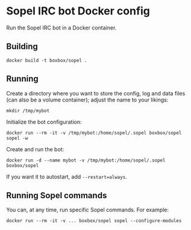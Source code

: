 # Sopel IRC bot Docker config

Run the Sopel IRC bot in a Docker container.

## Building

```
docker build -t boxbox/sopel .
```

## Running

Create a directory where you want to store the config, log and data files (can
also be a volume container); adjust the name to your likings:

```
mkdir /tmp/mybot
```

Initialize the bot configuration:

```
docker run --rm -it -v /tmp/mybot:/home/sopel/.sopel boxbox/sopel sopel -w
```

Create and run the bot:

```
docker run -d --name mybot -v /tmp/mybot:/home/sopel/.sopel boxbox/sopel
```

If you want it to autostart, add `--restart=always`.

## Running Sopel commands

You can, at any time, run specific Sopel commands. For example:

```
docker run --rm -it -v ... boxbox/sopel sopel --configure-modules
```
